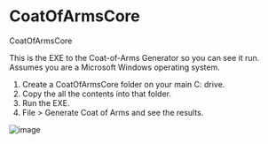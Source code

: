 # CoatOfArmsCore
CoatOfArmsCore

This is the EXE to the Coat-of-Arms Generator so you can see it run.
Assumes you are a Microsoft Windows operating system.
1) Create a CoatOfArmsCore folder on your main C: drive.
2) Copy the all the contents into that folder.
3) Run the EXE.
4) File > Generate Coat of Arms and see the results. 

![image](https://user-images.githubusercontent.com/2171474/190936370-efca9e95-bbd1-45cc-8801-2bfa600bcc86.png)
